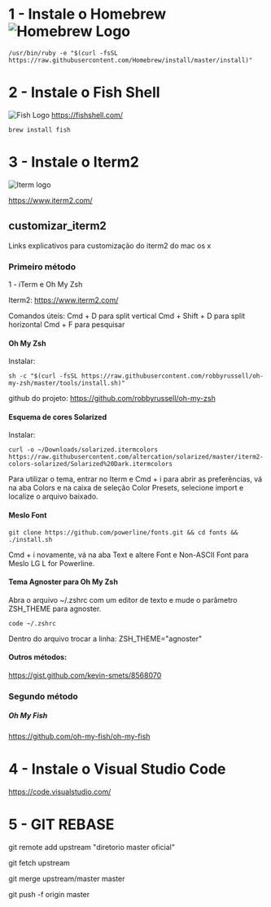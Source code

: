 # 1 - Instale o Homebrew ![Homebrew Logo](https://assets-cdn.github.com/images/icons/emoji/unicode/1f37a.png)

```shell
/usr/bin/ruby -e "$(curl -fsSL https://raw.githubusercontent.com/Homebrew/install/master/install)"
```

# 2 - Instale o Fish Shell 
![Fish Logo](https://fishshell.com/assets/img/screenshots/autosuggestion.png)
https://fishshell.com/

```shell
brew install fish
```

# 3 - Instale o Iterm2 
![Iterm logo](https://tighten.co/assets/img/blog/tools-iterm.jpg)

https://www.iterm2.com/

## customizar_iterm2
Links explicativos para customização do iterm2 do mac os x

### Primeiro método
1 - iTerm e Oh My Zsh

Iterm2: https://www.iterm2.com/

Comandos úteis:
Cmd + D para split vertical
Cmd + Shift + D para split horizontal
Cmd + F para pesquisar

#### Oh My Zsh

Instalar:

```shell
sh -c "$(curl -fsSL https://raw.githubusercontent.com/robbyrussell/oh-my-zsh/master/tools/install.sh)"
```

github do projeto: https://github.com/robbyrussell/oh-my-zsh

#### Esquema de cores Solarized

Instalar:
```shell
curl -o ~/Downloads/solarized.itermcolors https://raw.githubusercontent.com/altercation/solarized/master/iterm2-colors-solarized/Solarized%20Dark.itermcolors
```

Para utilizar o tema, entrar no Iterm e Cmd + i para abrir as preferências, vá na aba Colors e na caixa de seleção Color Presets, selecione import e localize o arquivo baixado.

#### Meslo Font

```shell
git clone https://github.com/powerline/fonts.git && cd fonts && ./install.sh
```

Cmd + i novamente, vá na aba Text e altere Font e Non-ASCII Font para Meslo LG L for Powerline.

#### Tema Agnoster para Oh My Zsh

Abra o arquivo ~/.zshrc com um editor de texto e mude o parâmetro ZSH_THEME para agnoster.

```shell
code ~/.zshrc
```

Dentro do arquivo trocar a linha: ZSH_THEME="agnoster"

#### Outros métodos:

https://gist.github.com/kevin-smets/8568070

### Segundo método

##### Oh My Fish

https://github.com/oh-my-fish/oh-my-fish

# 4 - Instale o Visual Studio Code

https://code.visualstudio.com/

# 5 - GIT REBASE

git remote add upstream "diretorio master oficial"

git fetch upstream

git merge upstream/master master

git push -f origin master
